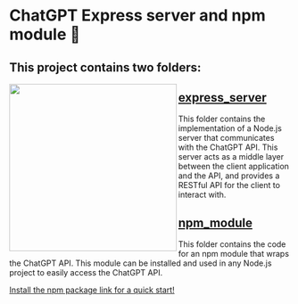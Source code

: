 # ChatGPT Express server and npm module 🤖

## This project contains two folders:
<a href="url"><img src="https://user-images.githubusercontent.com/64712227/222500018-e1aa2fe4-9a61-4205-bba8-f1d41b102156.png" align="left" height="300" ></a>

## [express_server](https://github.com/FrancescoCoding/Node-chatGPT-api-starter-template/tree/main/express_server)
 This folder contains the implementation of a Node.js server that communicates with the ChatGPT API. This server acts as a middle layer between the client application and the API, and provides a RESTful API for the client to interact with.

## [npm_module](https://github.com/FrancescoCoding/Node-chatGPT-api-starter-template/tree/main/npm_module)
This folder contains the code for an npm module that wraps the ChatGPT API. This module can be installed and used in any Node.js project to easily access the ChatGPT API.

[Install the npm package link for a quick start!](https://www.npmjs.com/package/easygpt)
